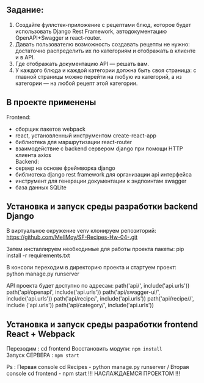## Задание:
1. Создайте фуллстек-приложение с рецептами блюд, которое будет использовать Django Rest Framework, автодокументацию 
OpenAPI+Swagger и react-router.
2. Давать пользователю возможность создавать рецепты не нужно: достаточно распределить их по категориям и отображать 
в клиенте и в API.
3. Где отображать документацию API — решать вам.
4. У каждого блюда и каждой категории должна быть своя страница: с главной страницы можно перейти на любую из категорий, 
а из категории — на любой рецепт этой категории.


## В проекте применены
Frontend:
- сборщик пакетов webpack
- react, установленный инструментом create-react-app
- библиотека для маршрутизации react-router 
- взаимодействие с backend сервером django при помощи HTTP клиента axios  
Backend:
- сервер на основе фреймворка django
- библиотека django rest framework для организации api интерфейса
- инструмент для генерации документации к эндпоинтам swagger
- база данных SQLite


## Установка и запуск среды разработки backend Django

В виртуальное окружение venv клонируем репозиторий: 
https://github.com/MellMoy/SF-Recipes-Hw-04-.git

Затем инсталлируем необходимые для работы проекта пакеты:
pip install -r requirements.txt

В консоли переходим в директорию проекта и стартуем проект:  
python manage.py runserver

API проекта будет доступно по адресам: 
    path('api/', include('api.urls')) 
    path('api/openapi', include('api.urls'))
    path('api/swagger-ui/', include('api.urls')) 
    path('api/recipe/', include('api.urls'))
    path('api/recipe/<id>/', include ('api.urls'))
    path('api/category/', include('api.urls')) 


## Установка и запуск среды разработки frontend React + Webpack

Перезодим : cd frontend
Восстановить модули: `npm install`   
Запуск СЕРВЕРА : `npm start`

Ps : Первая console cd Recipes - python manage.py runserver / Вторая console cd frontend - npm start
                                  !!! НАСЛАЖДАЕМСЯ ПРОЕКТОМ !!!



